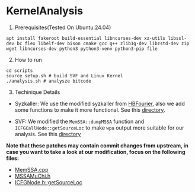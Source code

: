 # KernelAnalysis

1. Prerequisites(Tested On Ubuntu:24.04)

```
apt install fakeroot build-essential libncurses-dev xz-utils libssl-dev bc flex libelf-dev bison cmake gcc g++ zlib1g-dev libzstd-dev zip wget libncurses-dev python3 python3-venv python3-pip file
```

2. How to run

```
cd scripts
source setup.sh # build SVF and Linux Kernel
./analysis.sh # analysze bitcode
```

3. Techinique Details

- Syzkaller: We use the modified syzkaller from [HBFourier](https://figshare.com/articles/code/HBFourier_Artifact/25365340?file=44924227), also we add some functions to make it more functional. See this [directory](./patches/syzkaller/).

- SVF: We modified the `MemSSA::dumpMSSA` function and `ICFGCallNode::getSourceLoc` to make `wpa` output more suitable for our analysis. See this [directory](./patches/svf/)

**Note that these patches may contain commit changes from upstream, in case you want to take a look at our modification, focus on the following files:**
- [MemSSA.cpp](./SVF/svf/lib/MSSA/MemSSA.cpp)
- [MSSAMuChi.h](./SVF/svf/include/MSSA/MSSAMuChi.h)
- [ICFGNode.h::getSourceLoc](./SVF/svf/include/Graphs/ICFGNode.h)

